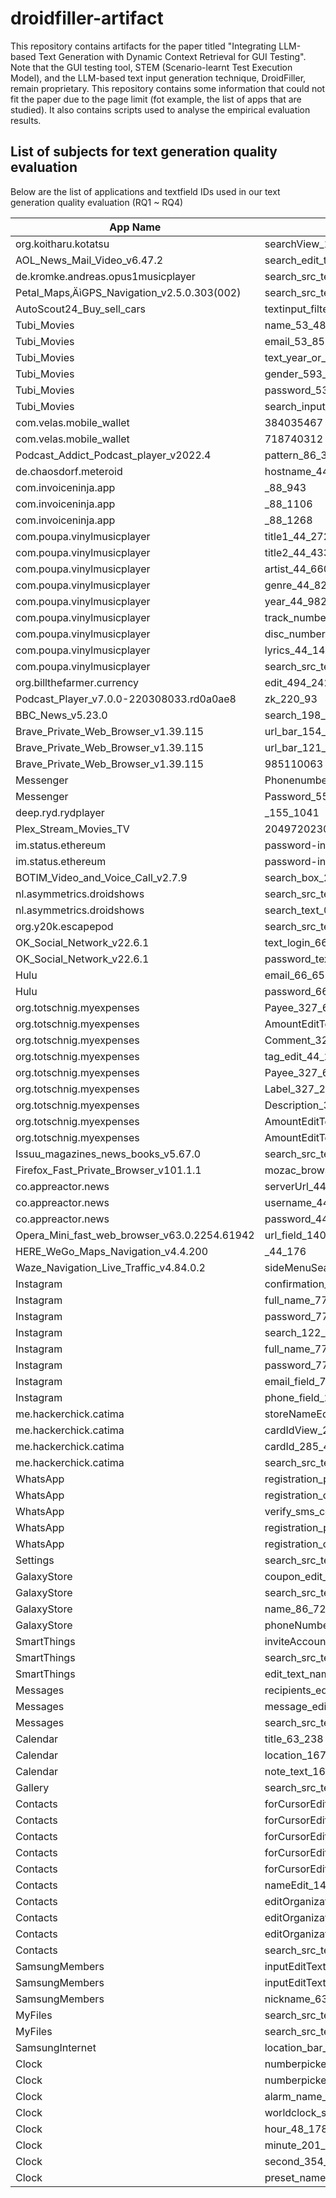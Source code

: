# droidfiller-artifact

This repository contains artifacts for the paper titled "Integrating LLM-based Text Generation with Dynamic Context Retrieval for GUI Testing". Note that the GUI testing tool, STEM (Scenario-learnt Test Execution Model), and the LLM-based text input generation technique, DroidFiller, remain proprietary. This repository contains some information that could not fit the paper due to the page limit (fot example, the list of apps that are studied). It also contains scripts used to analyse the empirical evaluation results.

## List of subjects for text generation quality evaluation

Below are the list of applications and textfield IDs used in our text generation quality evaluation (RQ1 ~ RQ4)

| App Name                                       | Textfield ID                |
|------------------------------------------------|-----------------------------|
| org.koitharu.kotatsu                           | searchView_198_119          |
| AOL_News_Mail_Video_v6.47.2                    | search_edit_text_182_66     |
| de.kromke.andreas.opus1musicplayer             | search_src_text_111_71      |
| Petal_Maps‚ÄìGPS_Navigation_v2.5.0.303(002)    | search_src_text_174_1600    |
| AutoScout24_Buy_sell_cars                      | textinput_filter_edittext_188_301 |
| Tubi_Movies                                    | name_53_486                 |
| Tubi_Movies                                    | email_53_859                |
| Tubi_Movies                                    | text_year_or_age_53_674     |
| Tubi_Movies                                    | gender_593_674              |
| Tubi_Movies                                    | password_53_1047            |
| Tubi_Movies                                    | search_input_box_50_214     |
| com.velas.mobile_wallet                        | 384035467                   |
| com.velas.mobile_wallet                        | 718740312                   |
| Podcast_Addict_Podcast_player_v2022.4          | pattern_86_306              |
| de.chaosdorf.meteroid                          | hostname_44_360             |
| com.invoiceninja.app                           | _88_943                     |
| com.invoiceninja.app                           | _88_1106                    |
| com.invoiceninja.app                           | _88_1268                    |
| com.poupa.vinylmusicplayer                     | title1_44_272               |
| com.poupa.vinylmusicplayer                     | title2_44_433               |
| com.poupa.vinylmusicplayer                     | artist_44_660               |
| com.poupa.vinylmusicplayer                     | genre_44_821                |
| com.poupa.vinylmusicplayer                     | year_44_982                 |
| com.poupa.vinylmusicplayer                     | track_number_44_1143        |
| com.poupa.vinylmusicplayer                     | disc_number_44_1304         |
| com.poupa.vinylmusicplayer                     | lyrics_44_1465              |
| com.poupa.vinylmusicplayer                     | search_src_text_220_93      |
| org.billthefarmer.currency                     | edit_494_242                |
| Podcast_Player_v7.0.0-220308033.rd0a0ae8       | zk_220_93                   |
| BBC_News_v5.23.0                               | search_198_179              |
| Brave_Private_Web_Browser_v1.39.115            | url_bar_154_74              |
| Brave_Private_Web_Browser_v1.39.115            | url_bar_121_74              |
| Brave_Private_Web_Browser_v1.39.115            | 985110063                   |
| Messenger                                      | Phonenumberoremail_55_1442  |
| Messenger                                      | Password_55_1598            |
| deep.ryd.rydplayer                             | _155_1041                   |
| Plex_Stream_Movies_TV                          | 2049720230                  |
| im.status.ethereum                             | password-input_88_597       |
| im.status.ethereum                             | password-input_88_806       |
| BOTIM_Video_and_Voice_Call_v2.7.9              | search_box_22_242           |
| nl.asymmetrics.droidshows                      | search_src_text_183_81      |
| nl.asymmetrics.droidshows                      | search_text_0_220           |
| org.y20k.escapepod                             | search_src_text_248_1053    |
| OK_Social_Network_v22.6.1                      | text_login_66_448           |
| OK_Social_Network_v22.6.1                      | password_text_66_607        |
| Hulu                                           | email_66_653                |
| Hulu                                           | password_66_875             |
| org.totschnig.myexpenses                       | Payee_327_641               |
| org.totschnig.myexpenses                       | AmountEditText_459_361      |
| org.totschnig.myexpenses                       | Comment_327_1055            |
| org.totschnig.myexpenses                       | tag_edit_44_220             |
| org.totschnig.myexpenses                       | Payee_327_641               |
| org.totschnig.myexpenses                       | Label_327_227               |
| org.totschnig.myexpenses                       | Description_327_365         |
| org.totschnig.myexpenses                       | AmountEditText_459_499      |
| org.totschnig.myexpenses                       | AmountEditText_459_1327     |
| Issuu_magazines_news_books_v5.67.0             | search_src_text_154_92      |
| Firefox_Fast_Private_Browser_v101.1.1          | mozac_browser_toolbar_edit_url_view_154_1331 |
| co.appreactor.news                             | serverUrl_44_301            |
| co.appreactor.news                             | username_44_654             |
| co.appreactor.news                             | password_44_877             |
| Opera_Mini_fast_web_browser_v63.0.2254.61942   | url_field_140_231           |
| HERE_WeGo_Maps_Navigation_v4.4.200             | _44_176                     |
| Waze_Navigation_Live_Traffic_v4.84.0.2         | sideMenuSearchBox_33_621    |
| Instagram                                      | confirmation_field_77_508   |
| Instagram                                      | full_name_77_391            |
| Instagram                                      | password_77_567             |
| Instagram                                      | search_122_278              |
| Instagram                                      | full_name_77_391            |
| Instagram                                      | password_77_567             |
| Instagram                                      | email_field_77_747          |
| Instagram                                      | phone_field_293_744         |
| me.hackerchick.catima                          | storeNameEdit_199_417       |
| me.hackerchick.catima                          | cardIdView_28_613           |
| me.hackerchick.catima                          | cardId_285_408              |
| me.hackerchick.catima                          | search_src_text_176_103     |
| WhatsApp                                       | registration_phone_400_480  |
| WhatsApp                                       | registration_cc_182_480     |
| WhatsApp                                       | verify_sms_code_input_320_392 |
| WhatsApp                                       | registration_phone_400_480  |
| WhatsApp                                       | registration_cc_182_480     |
| Settings                                       | search_src_text_137_106     |
| GalaxyStore                                    | coupon_edit_89_1912         |
| GalaxyStore                                    | search_src_text_153_118     |
| GalaxyStore                                    | name_86_725                 |
| GalaxyStore                                    | phoneNumber_86_1846         |
| SmartThings                                    | inviteAccountText_63_463    |
| SmartThings                                    | search_src_text_137_178     |
| SmartThings                                    | edit_text_name_47_303       |
| Messages                                       | recipients_editor_to_58_262 |
| Messages                                       | message_edit_text_440_2154  |
| Messages                                       | search_src_text_138_106     |
| Calendar                                       | title_63_238                |
| Calendar                                       | location_167_907            |
| Calendar                                       | note_text_167_1473          |
| Gallery                                        | search_src_text_137_106     |
| Contacts                                       | forCursorEdit_158_557       |
| Contacts                                       | forCursorEdit_158_819       |
| Contacts                                       | forCursorEdit_158_1408      |
| Contacts                                       | forCursorEdit_158_1560      |
| Contacts                                       | forCursorEdit_158_1807      |
| Contacts                                       | nameEdit_144_701            |
| Contacts                                       | editOrganizationTitle_144_963 |
| Contacts                                       | editOrganizationDepartment_144_1079 |
| Contacts                                       | editOrganizationCompany_144_1195 |
| Contacts                                       | search_src_text_137_106     |
| SamsungMembers                                 | inputEditText_47_618        |
| SamsungMembers                                 | inputEditText_47_825        |
| SamsungMembers                                 | nickname_63_1622            |
| MyFiles                                        | search_src_text_137_106     |
| MyFiles                                        | search_src_text_137_106     |
| SamsungInternet                                | location_bar_edit_text_205_106 |
| Clock                                          | numberpicker_input_144_408  |
| Clock                                          | numberpicker_input_612_408  |
| Clock                                          | alarm_name_47_1388          |
| Clock                                          | worldclock_search_map_txt_find_158_140 |
| Clock                                          | hour_48_1787                |
| Clock                                          | minute_201_1787             |
| Clock                                          | second_354_1787             |
| Clock                                          | preset_name_48_1944         |
